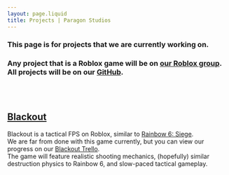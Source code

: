 ```yaml
---
layout: page.liquid
title: Projects | Paragon Studios
---
```


### This page is for projects that we are currently working on.
### Any project that is a Roblox game will be on [our Roblox group](https://www.roblox.com/groups/4917010). All projects will be on our [GitHub](https://www.github.com/Paragon-Studios).

<br><br>
## [Blackout](https://github.com/Paragon-Studios/Blackout)
Blackout is a tactical FPS on Roblox, similar to [Rainbow 6: Siege](https://www.ubisoft.com/en-us/game/rainbow-six/siege).<br>
We are far from done with this game currently, but you can view our progress on our [Blackout Trello](https://trello.com/b/L8wlMW8e).<br>
The game will feature realistic shooting mechanics, (hopefully) similar destruction physics to Rainbow 6, and slow-paced tactical gameplay.
